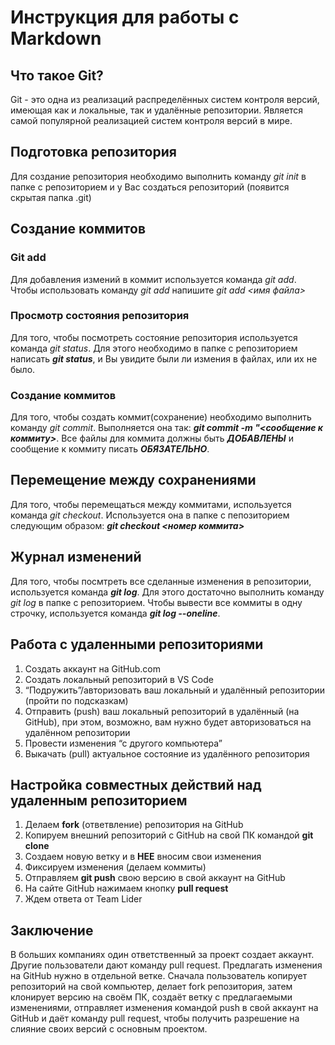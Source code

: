 # Инструкция для работы с Markdown

## Что такое Git?
Git - это одна из реализаций распределённых систем контроля версий, имеющая как и локальные, так и удалённые репозитории. Является самой популярной реализацией систем контроля версий в мире.
## Подготовка репозитория
Для создание репозитория необходимо выполнить команду *git init*  в папке с репозиторием и у Вас создаться репозиторий (появится скрытая папка .git)

## Создание коммитов

### **Git add**
Для добавления измений в коммит используется команда *git add*. Чтобы использовать команду *git add* напишите *git add <имя файла>*

### Просмотр состояния репозитория
Для того, чтобы посмотреть состояние репозитория используется команда *git status*. Для этого необходимо в папке с репозиторием написать __*git status*__, и Вы увидите были ли измения в файлах, или их не было.

### Создание коммитов
Для того, чтобы создать коммит(сохранение) необходимо выполнить команду *git commit*. Выполняется она так: __*git commit -m "<сообщение к коммиту>*__. Все файлы для коммита должны быть ***ДОБАВЛЕНЫ*** и сообщение к коммиту писать ***ОБЯЗАТЕЛЬНО***.

## Перемещение между сохранениями
Для того, чтобы перемещаться между коммитами, используется команда *git checkout*. Используется она в папке с пепозиторием следующим образом: __*git checkout <номер коммита>*__

## Журнал изменений
Для того, чтобы посмтреть все сделанные изменения в репозитории, используется команда __*git log*__. Для этого достаточно выполнить команду *git log* в папке с репозиторием. Чтобы вывести все коммиты в одну строчку, используется команда  __*git log --oneline*__.

## Работа с удаленными репозиториями

1. Создать аккаунт на GitHub.com
2. Создать локальный репозиторий в VS Code
3. “Подружить”/авторизовать ваш локальный и удалённый репозитории (пройти по подсказкам)
4. Отправить (push) ваш локальный репозиторий в удалённый (на GitHub), при этом, возможно, вам нужно будет авторизоваться на удалённом репозитории
5. Провести изменения “с другого компьютера”
6. Выкачать (pull) актуальное состояние из удалённого репозитория

## Настройка совместных действий над удаленным репозиторием

1. Делаем  __fork__ (ответвление) репозитория на GitHub
2. Копируем внешний репозиторий с GitHub на свой ПК командой __git clone__
3. Создаем новую ветку и в __НЕЕ__ вносим свои изменения
4. Фиксируем изменения (делаем коммиты)
5. Отправляем __git push__ свою версию в свой аккаунт на GitHub
6. На сайте GitHub нажимаем кнопку __pull request__
7. Ждем ответа от Team Lider

## Заключение

В больших компаниях один ответственный за проект создает аккаунт. Другие пользователи дают команду pull request. Предлагать изменения на GitHub нужно в отдельной ветке. Сначала
пользователь копирует репозиторий на свой компьютер, делает fork репозитория, затем клонирует версию на своём ПК, создаёт ветку с предлагаемыми изменениями, отправляет изменения командой push в свой аккаунт на GitHub и даёт команду pull request, чтобы получить разрешение на слияние своих версий с основным проектом.
